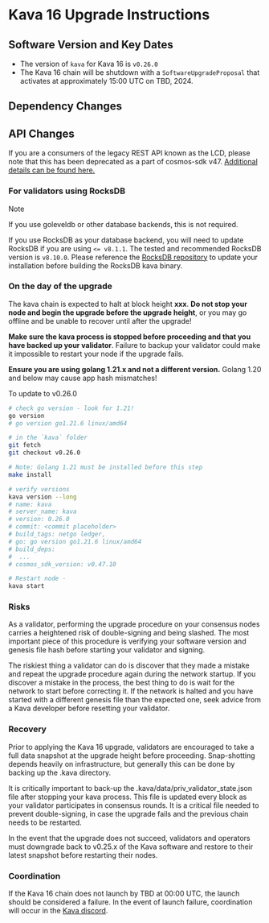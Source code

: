 # Kava 16 Upgrade Instructions

## Software Version and Key Dates

- The version of `kava` for Kava 16 is `v0.26.0`
- The Kava 16 chain will be shutdown with a `SoftwareUpgradeProposal` that
  activates at approximately 15:00 UTC on TBD, 2024.

## Dependency Changes

## API Changes

If you are a consumers of the legacy REST API known as the LCD, please note that this has been deprecated as a part of cosmos-sdk v47. [Additional details can be found here.](./legacy_rest.md)

### For validators using RocksDB

> [!NOTE]
> If you use goleveldb or other database backends, this is not required.

If you use RocksDB as your database backend, you will need to update RocksDB if you are using `<= v8.1.1`. The tested and recommended RocksDB version is `v8.10.0`.
Please reference the [RocksDB repository](https://github.com/facebook/rocksdb/tree/v8.10.0) to update your installation before building the RocksDB kava binary.

### On the day of the upgrade

The kava chain is expected to halt at block height **xxx**. **Do not stop your node and begin the upgrade before the upgrade height**, or you may go offline and be unable to recover until after the upgrade!

**Make sure the kava process is stopped before proceeding and that you have backed up your validator**. Failure to backup your validator could make it impossible to restart your node if the upgrade fails.

**Ensure you are using golang 1.21.x and not a different version.** Golang 1.20 and below may cause app hash mismatches!

To update to v0.26.0

```sh
# check go version - look for 1.21!
go version
# go version go1.21.6 linux/amd64

# in the `kava` folder
git fetch
git checkout v0.26.0

# Note: Golang 1.21 must be installed before this step
make install

# verify versions
kava version --long
# name: kava
# server_name: kava
# version: 0.26.0
# commit: <commit placeholder>
# build_tags: netgo ledger,
# go: go version go1.21.6 linux/amd64
# build_deps:
#  ...
# cosmos_sdk_version: v0.47.10

# Restart node -
kava start
```

### Risks

As a validator, performing the upgrade procedure on your consensus nodes carries a heightened risk of double-signing and being slashed. The most important piece of this procedure is verifying your software version and genesis file hash before starting your validator and signing.

The riskiest thing a validator can do is discover that they made a mistake and repeat the upgrade procedure again during the network startup. If you discover a mistake in the process, the best thing to do is wait for the network to start before correcting it. If the network is halted and you have started with a different genesis file than the expected one, seek advice from a Kava developer before resetting your validator.

### Recovery

Prior to applying the Kava 16 upgrade, validators are encouraged to take a full data snapshot at the upgrade height before proceeding. Snap-shotting depends heavily on infrastructure, but generally this can be done by backing up the .kava directory.

It is critically important to back-up the .kava/data/priv_validator_state.json file after stopping your kava process. This file is updated every block as your validator participates in consensus rounds. It is a critical file needed to prevent double-signing, in case the upgrade fails and the previous chain needs to be restarted.

In the event that the upgrade does not succeed, validators and operators must downgrade back to v0.25.x of the Kava software and restore to their latest snapshot before restarting their nodes.

### Coordination

If the Kava 16 chain does not launch by TBD at 00:00 UTC, the launch should be considered a failure. In the event of launch failure, coordination will occur in the [Kava discord](https://discord.com/invite/kQzh3Uv).
